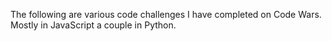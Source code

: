 The following are various code challenges I have completed on Code Wars. Mostly in JavaScript a couple in Python.